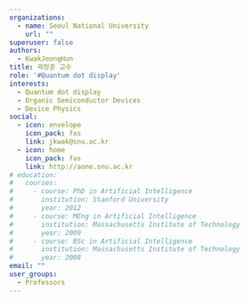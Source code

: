 ```yaml
---
organizations:
  - name: Seoul National University
    url: ""
superuser: false
authors:
  - KwakJeongHun
title: 곽정훈 교수
role: '#Quantum dot display'
interests:
  - Quantum dot display
  - Organic Semiconductor Devices
  - Device Physics
social:
  - icon: envelope
    icon_pack: fas
    link: jkwak@snu.ac.kr
  - icon: home
    icon_pack: fas
    link: http://aone.snu.ac.kr
# education:
#   courses:
#     - course: PhD in Artificial Intelligence
#       institution: Stanford University
#       year: 2012
#     - course: MEng in Artificial Intelligence
#       institution: Massachusetts Institute of Technology
#       year: 2009
#     - course: BSc in Artificial Intelligence
#       institution: Massachusetts Institute of Technology
#       year: 2008
email: ""
user_groups:
  - Professors
---
```

